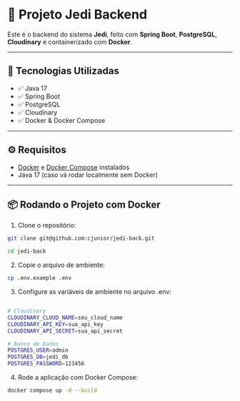 # 🧠 Projeto Jedi Backend

Este é o backend do sistema **Jedi**, feito com **Spring Boot**, **PostgreSQL**, **Cloudinary** e containerizado com **Docker**.

---

## 🚀 Tecnologias Utilizadas

- ✅ Java 17
- ✅ Spring Boot
- ✅ PostgreSQL
- ✅ Cloudinary
- ✅ Docker & Docker Compose

---

## ⚙️ Requisitos

- [Docker](https://www.docker.com/) e [Docker Compose](https://docs.docker.com/compose/) instalados
- Java 17 (caso vá rodar localmente sem Docker)

---

## 📦 Rodando o Projeto com Docker

1. Clone o repositório:

```bash
git clone git@github.com:cjunior/jedi-back.git

cd jedi-back
```

2. Copie o arquivo de ambiente:
```bash 
cp .env.example .env
```

3. Configure as variáveis de ambiente no arquivo .env:
```bash

# Cloudinary
CLOUDINARY_CLOUD_NAME=seu_cloud_name
CLOUDINARY_API_KEY=sua_api_key
CLOUDINARY_API_SECRET=sua_api_secret

# Banco de Dados
POSTGRES_USER=admin
POSTGRES_DB=jedi_db
POSTGRES_PASSWORD=123456
```

4. Rode a aplicação com Docker Compose:
```bash
docker compose up -d --build
```
